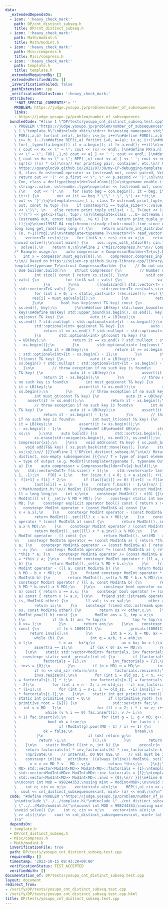 ```yaml
---
data:
  _extendedDependsOn:
  - icon: ':heavy_check_mark:'
    path: DP/cnt_distinct_subseq.h
    title: DP/cnt_distinct_subseq.h
  - icon: ':heavy_check_mark:'
    path: Math/modint.h
    title: Math/modint.h
  - icon: ':heavy_check_mark:'
    path: Misc/compress.h
    title: Misc/compress.h
  - icon: ':heavy_check_mark:'
    path: template.h
    title: template.h
  _extendedRequiredBy: []
  _extendedVerifiedWith: []
  _isVerificationFailed: false
  _pathExtension: cpp
  _verificationStatusIcon: ':heavy_check_mark:'
  attributes:
    '*NOT_SPECIAL_COMMENTS*': ''
    PROBLEM: https://judge.yosupo.jp/problem/number_of_subsequences
    links:
    - https://judge.yosupo.jp/problem/number_of_subsequences
  bundledCode: "#line 1 \"DP/tests/yosupo_cnt_distinct_subseq.test.cpp\"\n#define\
    \ PROBLEM \"https://judge.yosupo.jp/problem/number_of_subsequences\"\n\n#line\
    \ 1 \"template.h\"\n#include <bits/stdc++.h>\nusing namespace std;\n\n#define\
    \ FOR(i,a,b) for(int i=(a),_b=(b); i<=_b; i++)\n#define FORD(i,a,b) for(int i=(a),_b=(b);\
    \ i>=_b; i--)\n#define REP(i,a) for(int i=0,_a=(a); i<_a; i++)\n#define EACH(it,a)\
    \ for(__typeof(a.begin()) it = a.begin(); it != a.end(); ++it)\n\n#define DEBUG(x)\
    \ { cout << #x << \" = \"; cout << (x) << endl; }\n#define PR(a,n) { cout << #a\
    \ << \" = \"; FOR(_,1,n) cout << a[_] << ' '; cout << endl; }\n#define PR0(a,n)\
    \ { cout << #a << \" = \"; REP(_,n) cout << a[_] << ' '; cout << endl; }\n\n#define\
    \ sqr(x) ((x) * (x))\n\n// For printing pair, container, etc.\n// Copied from\
    \ https://quangloc99.github.io/2021/07/30/my-CP-debugging-template.html\ntemplate<class\
    \ U, class V> ostream& operator << (ostream& out, const pair<U, V>& p) {\n   \
    \ return out << '(' << p.first << \", \" << p.second << ')';\n}\n\ntemplate<class\
    \ Con, class = decltype(begin(declval<Con>()))>\ntypename enable_if<!is_same<Con,\
    \ string>::value, ostream&>::type\noperator << (ostream& out, const Con& con)\
    \ {\n    out << '{';\n    for (auto beg = con.begin(), it = beg; it != con.end();\
    \ it++) {\n        out << (it == beg ? \"\" : \", \") << *it;\n    }\n    return\
    \ out << '}';\n}\ntemplate<size_t i, class T> ostream& print_tuple_utils(ostream&\
    \ out, const T& tup) {\n    if constexpr(i == tuple_size<T>::value) return out\
    \ << \")\"; \n    else return print_tuple_utils<i + 1, T>(out << (i ? \", \" :\
    \ \"(\") << get<i>(tup), tup); \n}\ntemplate<class ...U> ostream& operator <<\
    \ (ostream& out, const tuple<U...>& t) {\n    return print_tuple_utils<0, tuple<U...>>(out,\
    \ t);\n}\n\nmt19937_64 rng(chrono::steady_clock::now().time_since_epoch().count());\n\
    long long get_rand(long long r) {\n    return uniform_int_distribution<long long>\
    \ (0, r-1)(rng);\n}\n\ntemplate<typename T>\nvector<T> read_vector(int n) {\n\
    \    vector<T> res(n);\n    for (int& x : res) cin >> x;\n    return res;\n}\n\
    \nvoid solve();\n\nint main() {\n    ios::sync_with_stdio(0); cin.tie(0);\n  \
    \  solve();\n    return 0;\n}\n#line 1 \"Misc/compress.h\"\n// Compressor {{{\n\
    /* Example usage:\n    auto compressor = CompressorBuilder<T>{vs}.build();\n \
    \   int x = compessor.must_eq(vs[0]);\n    compressor.compress_inplace(vs);\n\
    */\n// Based on https://suisen-cp.github.io/cp-library-cpp/library/util/coordinate_compressor.hpp\n\
    template<typename T>\nstruct CompressorBuilder {\n    // Do not use directly.\
    \ Use builder.build()\n    struct Compressor {\n        // Number of unique keys\n\
    \        int size() const { return xs.size(); }\n\n        void compress_inplace(std::vector<T>&\
    \ vals) {\n            for (int& val : vals) {\n                val = must_eq(val);\n\
    \            }\n        }\n\n        [[nodiscard]] std::vector<T> compress(const\
    \ std::vector<T>& vals) {\n            std::vector<T> res(vals.size());\n    \
    \        for (int i = 0; i < static_cast<int> (res.size()); ++i) {\n         \
    \       res[i] = must_eq(vals[i]);\n            }\n            return res;\n \
    \       }\n\n        bool has_key(const T& key) const {\n            return std::binary_search(xs.begin(),\
    \ xs.end(), key);\n        }\n\n#define LB(key) std::lower_bound(xs.begin(), xs.end(),\
    \ key)\n#define UB(key) std::upper_bound(xs.begin(), xs.end(), key)\n        std::optional<int>\
    \ eq(const T& key) {\n            auto it = LB(key);\n            return it ==\
    \ xs.end() ? std::nullopt : std::optional<int>{it - xs.begin()};\n        }\n\
    \        std::optional<int> geq(const T& key) {\n            auto it = LB(key);\n\
    \            return it == xs.end() ? std::nullopt : std::optional<int>{it - xs.begin()};\n\
    \        }\n        std::optional<int> gt(const T& key) {\n            auto it\
    \ = UB(key);\n            return it == xs.end() ? std::nullopt : std::optional<int>{it\
    \ - xs.begin()};\n        }\n        std::optional<int> leq(const T& key) {\n\
    \            auto it = UB(key);\n            return it == xs.begin() ? std::nullopt\
    \ : std::optional<int>{it - xs.begin() - 1};\n        }\n        std::optional<int>\
    \ lt(const T& key) {\n            auto it = LB(key);\n            return it ==\
    \ xs.begin() ? std::nullopt : std::optional<int>{it - xs.begin() - 1};\n     \
    \   }\n\n        // throw exception if no such key is found\n        int must_eq(const\
    \ T& key) {\n            auto it = LB(key);\n            assert(it != xs.end());\n\
    \            return it - xs.begin();\n        }\n        // throw exception if\
    \ no such key is found\n        int must_geq(const T& key) {\n            auto\
    \ it = LB(key);\n            assert(it != xs.end());\n            return it -\
    \ xs.begin();\n        }\n        // throw exception if no such key is found\n\
    \        int must_gt(const T& key) {\n            auto it = UB(key);\n       \
    \     assert(it != xs.end());\n            return it - xs.begin();\n        }\n\
    \        // throw exception if no such key is found\n        int must_leq(const\
    \ T& key) {\n            auto it = UB(key);\n            assert(it != xs.begin());\n\
    \            return it - xs.begin() - 1;\n        }\n        // throw exception\
    \ if no such key is found\n        int must_lt(const T& key) {\n            auto\
    \ it = LB(key);\n            assert(it != xs.begin());\n            return it\
    \ - xs.begin() - 1;\n        }\n#undef LB\n#undef UB\n\n        std::vector<T>\
    \ xs;\n    };\n\n    auto build() {\n        std::sort(xs.begin(), xs.end());\n\
    \        xs.erase(std::unique(xs.begin(), xs.end()), xs.end());\n        return\
    \ Compressor{xs};\n    }\n\n    void add(const T& key) { xs.push_back(key); }\n\
    \    void add(T&& key) { xs.push_back(std::move(key)); }\n\n    std::vector<T>\
    \ xs;\n};\n// }}}\n#line 2 \"DP/cnt_distinct_subseq.h\"\n\n// Returns number of\
    \ distinct, non-empty subsequences {{{\n// T = type of input elements\n// OutT\
    \ = type of output (e.g. ModInt)\ntemplate<typename T, typename OutT>\nOutT cnt_distinct_subsequences(std::vector<T>\
    \ a) {\n    auto compressor = CompressorBuilder<T>{a}.build();\n    compressor.compress_inplace(a);\n\
    \n    std::vector<OutT> f(a.size() + 1);\n    std::vector<int> last(a.size() +\
    \ 1, -1);\n    f[0] = 1;\n    for (size_t i = 0; i < a.size(); ++i) {\n      \
    \  f[i+1] = f[i] * 2;\n        if (last[a[i]] >= 0) f[i+1] -= f[last[a[i]]];\n\
    \        last[a[i]] = i;\n    }\n    return f.back() - 1;\n}\n// }}}\n#line 1\
    \ \"Math/modint.h\"\n// ModInt {{{\ntemplate<int MD> struct ModInt {\n    using\
    \ ll = long long;\n    int x;\n\n    constexpr ModInt() : x(0) {}\n    constexpr\
    \ ModInt(ll v) { _set(v % MD + MD); }\n    constexpr static int mod() { return\
    \ MD; }\n    constexpr explicit operator bool() const { return x != 0; }\n\n \
    \   constexpr ModInt operator + (const ModInt& a) const {\n        return ModInt()._set((ll)\
    \ x + a.x);\n    }\n    constexpr ModInt operator - (const ModInt& a) const {\n\
    \        return ModInt()._set((ll) x - a.x + MD);\n    }\n    constexpr ModInt\
    \ operator * (const ModInt& a) const {\n        return ModInt()._set((ll) x *\
    \ a.x % MD);\n    }\n    constexpr ModInt operator / (const ModInt& a) const {\n\
    \        return ModInt()._set((ll) x * a.inv().x % MD);\n    }\n    constexpr\
    \ ModInt operator - () const {\n        return ModInt()._set(MD - x);\n    }\n\
    \n    constexpr ModInt& operator += (const ModInt& a) { return *this = *this +\
    \ a; }\n    constexpr ModInt& operator -= (const ModInt& a) { return *this = *this\
    \ - a; }\n    constexpr ModInt& operator *= (const ModInt& a) { return *this =\
    \ *this * a; }\n    constexpr ModInt& operator /= (const ModInt& a) { return *this\
    \ = *this / a; }\n\n    friend constexpr ModInt operator + (ll a, const ModInt&\
    \ b) {\n        return ModInt()._set(a % MD + b.x);\n    }\n    friend constexpr\
    \ ModInt operator - (ll a, const ModInt& b) {\n        return ModInt()._set(a\
    \ % MD - b.x + MD);\n    }\n    friend constexpr ModInt operator * (ll a, const\
    \ ModInt& b) {\n        return ModInt()._set(a % MD * b.x % MD);\n    }\n    friend\
    \ constexpr ModInt operator / (ll a, const ModInt& b) {\n        return ModInt()._set(a\
    \ % MD * b.inv().x % MD);\n    }\n\n    constexpr bool operator == (const ModInt&\
    \ a) const { return x == a.x; }\n    constexpr bool operator != (const ModInt&\
    \ a) const { return x != a.x; }\n\n    friend std::istream& operator >> (std::istream&\
    \ is, ModInt& other) {\n        ll val; is >> val;\n        other = ModInt(val);\n\
    \        return is;\n    }\n    constexpr friend std::ostream& operator << (std::ostream&\
    \ os, const ModInt& other) {\n        return os << other.x;\n    }\n\n    constexpr\
    \ ModInt pow(ll k) const {\n        ModInt ans = 1, tmp = x;\n        while (k)\
    \ {\n            if (k & 1) ans *= tmp;\n            tmp *= tmp;\n           \
    \ k >>= 1;\n        }\n        return ans;\n    }\n\n    constexpr ModInt inv()\
    \ const {\n        if (x < 1000111) {\n            _precalc(1000111);\n      \
    \      return invs[x];\n        }\n        int a = x, b = MD, ax = 1, bx = 0;\n\
    \        while (b) {\n            int q = a/b, t = a%b;\n            a = b; b\
    \ = t;\n            t = ax - bx*q;\n            ax = bx; bx = t;\n        }\n\
    \        assert(a == 1);\n        if (ax < 0) ax += MD;\n        return ax;\n\
    \    }\n\n    static std::vector<ModInt> factorials, inv_factorials, invs;\n \
    \   constexpr static void _precalc(int n) {\n        if (factorials.empty()) {\n\
    \            factorials = {1};\n            inv_factorials = {1};\n          \
    \  invs = {0};\n        }\n        if (n > MD) n = MD;\n        int old_sz = factorials.size();\n\
    \        if (n <= old_sz) return;\n\n        factorials.resize(n);\n        inv_factorials.resize(n);\n\
    \        invs.resize(n);\n\n        for (int i = old_sz; i < n; ++i) factorials[i]\
    \ = factorials[i-1] * i;\n        inv_factorials[n-1] = factorials.back().pow(MD\
    \ - 2);\n        for (int i = n - 2; i >= old_sz; --i) inv_factorials[i] = inv_factorials[i+1]\
    \ * (i+1);\n        for (int i = n-1; i >= old_sz; --i) invs[i] = inv_factorials[i]\
    \ * factorials[i-1];\n    }\n\n    static int get_primitive_root() {\n       \
    \ static int primitive_root = 0;\n        if (!primitive_root) {\n           \
    \ primitive_root = [&]() {\n                std::set<int> fac;\n             \
    \   int v = MD - 1;\n                for (ll i = 2; i * i <= v; i++)\n       \
    \             while (v % i == 0) fac.insert(i), v /= i;\n                if (v\
    \ > 1) fac.insert(v);\n                for (int g = 1; g < MD; g++) {\n      \
    \              bool ok = true;\n                    for (auto i : fac)\n     \
    \                   if (ModInt(g).pow((MD - 1) / i) == 1) {\n                \
    \            ok = false;\n                            break;\n               \
    \         }\n                    if (ok) return g;\n                }\n      \
    \          return -1;\n            }();\n        }\n        return primitive_root;\n\
    \    }\n\n    static ModInt C(int n, int k) {\n        _precalc(n + 1);\n    \
    \    return factorials[n] * inv_factorials[k] * inv_factorials[n-k];\n    }\n\
    \    \nprivate:\n    // Internal, DO NOT USE.\n    // val must be in [0, 2*MD)\n\
    \    constexpr inline __attribute__((always_inline)) ModInt& _set(ll v) {\n  \
    \      x = v >= MD ? v - MD : v;\n        return *this;\n    }\n};\ntemplate <int\
    \ MD> std::vector<ModInt<MD>> ModInt<MD>::factorials = {1};\ntemplate <int MD>\
    \ std::vector<ModInt<MD>> ModInt<MD>::inv_factorials = {1};\ntemplate <int MD>\
    \ std::vector<ModInt<MD>> ModInt<MD>::invs = {0};\n// }}}\n#line 6 \"DP/tests/yosupo_cnt_distinct_subseq.test.cpp\"\
    \n\nconst int MOD = 998244353;\nusing mint = ModInt<MOD>;\n\nvoid solve() {\n\
    \    int n; cin >> n;\n    vector<int> a(n);\n    REP(i,n) cin >> a[i];\n\n  \
    \  cout << cnt_distinct_subsequences<int, mint> (a) << endl;\n}\n"
  code: "#define PROBLEM \"https://judge.yosupo.jp/problem/number_of_subsequences\"\
    \n\n#include \"../../template.h\"\n#include \"../cnt_distinct_subseq.h\"\n#include\
    \ \"../../Math/modint.h\"\n\nconst int MOD = 998244353;\nusing mint = ModInt<MOD>;\n\
    \nvoid solve() {\n    int n; cin >> n;\n    vector<int> a(n);\n    REP(i,n) cin\
    \ >> a[i];\n\n    cout << cnt_distinct_subsequences<int, mint> (a) << endl;\n\
    }\n"
  dependsOn:
  - template.h
  - DP/cnt_distinct_subseq.h
  - Misc/compress.h
  - Math/modint.h
  isVerificationFile: true
  path: DP/tests/yosupo_cnt_distinct_subseq.test.cpp
  requiredBy: []
  timestamp: '2023-10-15 09:43:20+08:00'
  verificationStatus: TEST_ACCEPTED
  verifiedWith: []
documentation_of: DP/tests/yosupo_cnt_distinct_subseq.test.cpp
layout: document
redirect_from:
- /verify/DP/tests/yosupo_cnt_distinct_subseq.test.cpp
- /verify/DP/tests/yosupo_cnt_distinct_subseq.test.cpp.html
title: DP/tests/yosupo_cnt_distinct_subseq.test.cpp
---
```

